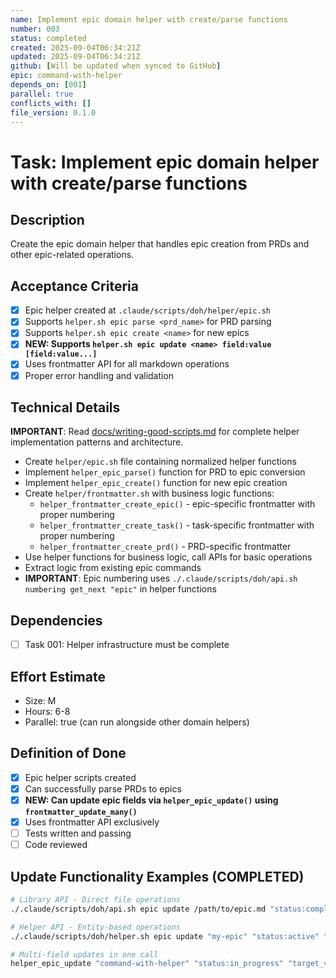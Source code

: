 ```yaml
---
name: Implement epic domain helper with create/parse functions
number: 003
status: completed
created: 2025-09-04T06:34:21Z
updated: 2025-09-04T06:34:21Z
github: [Will be updated when synced to GitHub]
epic: command-with-helper
depends_on: [001]
parallel: true
conflicts_with: []
file_version: 0.1.0
---
```


# Task: Implement epic domain helper with create/parse functions

## Description
Create the epic domain helper that handles epic creation from PRDs and other epic-related operations.

## Acceptance Criteria
- [x] Epic helper created at `.claude/scripts/doh/helper/epic.sh`
- [x] Supports `helper.sh epic parse <prd_name>` for PRD parsing
- [x] Supports `helper.sh epic create <name>` for new epics
- [x] **NEW: Supports `helper.sh epic update <name> field:value [field:value...]`**
- [x] Uses frontmatter API for all markdown operations
- [x] Proper error handling and validation

## Technical Details
**IMPORTANT**: Read [docs/writing-good-scripts.md](docs/writing-good-scripts.md) for complete helper implementation patterns and architecture.

- Create `helper/epic.sh` file containing normalized helper functions
- Implement `helper_epic_parse()` function for PRD to epic conversion  
- Implement `helper_epic_create()` function for new epic creation
- Create `helper/frontmatter.sh` with business logic functions:
  - `helper_frontmatter_create_epic()` - epic-specific frontmatter with proper numbering
  - `helper_frontmatter_create_task()` - task-specific frontmatter with proper numbering
  - `helper_frontmatter_create_prd()` - PRD-specific frontmatter
- Use helper functions for business logic, call APIs for basic operations
- Extract logic from existing epic commands  
- **IMPORTANT**: Epic numbering uses `./.claude/scripts/doh/api.sh numbering get_next "epic"` in helper functions

## Dependencies
- [ ] Task 001: Helper infrastructure must be complete

## Effort Estimate
- Size: M
- Hours: 6-8
- Parallel: true (can run alongside other domain helpers)

## Definition of Done
- [x] Epic helper scripts created
- [x] Can successfully parse PRDs to epics
- [x] **NEW: Can update epic fields via `helper_epic_update()` using `frontmatter_update_many()`**
- [x] Uses frontmatter API exclusively
- [ ] Tests written and passing
- [ ] Code reviewed

## Update Functionality Examples (COMPLETED)
```bash
# Library API - Direct file operations
./.claude/scripts/doh/api.sh epic update /path/to/epic.md "status:completed" "progress:100%"

# Helper API - Entity-based operations  
./.claude/scripts/doh/helper.sh epic update "my-epic" "status:active" "priority:high"

# Multi-field updates in one call
helper_epic_update "command-with-helper" "status:in_progress" "target_version:0.6.0" "assignee:claude"
```